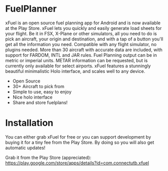 FuelPlanner
===========

xFuel is an open source fuel planning app for Android and is now available at the Play Store. xFuel lets you quickly and easily generate load sheets for your flight. Be it in FSX, X-Plane or other simulators, all you need to do is pick an aircraft, your origin and destination, and with a tap of a button you'll get all the information you need. Compatible with any flight simulator, no plugins needed. More than 30 aircraft with accurate data are included, with support for FARDOM, INTL and JAR rules. Fuel Planning output can be in metric or imperial units. METAR information can be requested, but is currently only available for select airports. xFuel features a stunningly beautiful minimalistic Holo interface, and scales well to any device.

* Open Source
* 30+ Aircraft to pick from
* Simple to use, easy to enjoy
* Nice holo interface
* Share and store fuelplans!

Installation
====

You can either grab xFuel for free or you can support development by buying it for a tiny fee from the Play Store. By doing so you will also get automatic updates!

Grab it from the Play Store (appreciated): https://play.google.com/store/apps/details?id=com.connectutb.xfuel 

